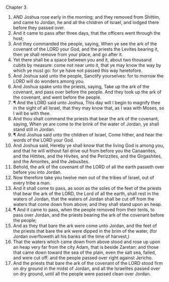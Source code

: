 

Chapter 3

1. AND Joshua rose early in the morning; and they removed from Shittim, and came to Jordan, he and all the children of Israel, and lodged there before they passed over.
2. And it came to pass after three days, that the officers went through the host;
3. And they commanded the people, saying, When ye see the ark of the covenant of the LORD your God, and the priests the Levites bearing it, then ye shall remove from your place, and go after it.
4. Yet there shall be a space between you and it, about two thousand cubits by measure: come not near unto it, that ye may know the way by which ye must go: for ye have not passed this way heretofore.
5. And Joshua said unto the people, Sanctify yourselves: for to morrow the LORD will do wonders among you.
6. And Joshua spake unto the priests, saying, Take up the ark of the covenant, and pass over before the people.  And they took up the ark of the covenant, and went before the people.
7. ¶ And the LORD said unto Joshua, This day will I begin to magnify thee in the sight of all Israel, that they may know that, as I was with Moses, so I will be with thee.
8. And thou shalt command the priests that bear the ark of the covenant, saying, When ye are come to the brink of the water of Jordan, ye shall stand still in Jordan.
9. ¶ And Joshua said unto the children of Israel, Come hither, and hear the words of the LORD your God.
10. And Joshua said, Hereby ye shall know that the living God is among you, and that he will without fail drive out from before you the Canaanites, and the Hittites, and the Hivites, and the Perizzites, and the Girgashites, and the Amorites, and the Jebusites.
11. Behold, the ark of the covenant of the LORD of all the earth passeth over before you into Jordan.
12. Now therefore take you twelve men out of the tribes of Israel, out of every tribe a man.
13. And it shall come to pass, as soon as the soles of the feet of the priests that bear the ark of the LORD, the Lord of all the earth, shall rest in the waters of Jordan, that the waters of Jordan shall be cut off from the waters that come down from above; and they shall stand upon an heap.
14. ¶ And it came to pass, when the people removed from their tents, to pass over Jordan, and the priests bearing the ark of the covenant before the people;
15. And as they that bare the ark were come unto Jordan, and the feet of the priests that bare the ark were dipped in the brim of the water, (for Jordan overfloweth all his banks all the time of harvest,)
16. That the waters which came down from above stood and rose up upon an heap very far from the city Adam, that is beside Zaretan: and those that came down toward the sea of the plain, even the salt sea, failed, and were cut off: and the people passed over right against Jericho.
17. And the priests that bare the ark of the covenant of the LORD stood firm on dry ground in the midst of Jordan, and all the Israelites passed over on dry ground, until all the people were passed clean over Jordan.
